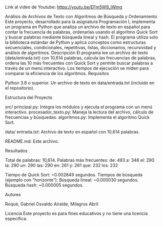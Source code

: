 Link al video de Youtube:
https://youtu.be/EFm5W9_lWmg

Análisis de Archivos de Texto con Algoritmos de Búsqueda y Ordenamiento
Este proyecto, desarrollado para la asignatura Programación I, implementa un programa en Python que analiza un archivo de texto en español para contar la frecuencia de palabras, ordenarlas usando el algoritmo Quick Sort y buscar palabras mediante búsqueda lineal y hash. El programa utiliza solo la biblioteca estándar de Python y aplica conceptos como estructuras secuenciales, condicionales, repetitivas, listas, diccionarios, recursividad y análisis de algoritmos.
Descripción
El programa lee un archivo de texto (data/entrada.txt) con 10,614 palabras, calcula las frecuencias de palabras, ordena las 10 más frecuentes con Quick Sort y permite buscar palabras a través de un menú interactivo. Los tiempos de ejecución se miden para comparar la eficiencia de los algoritmos.
Requisitos

Python 3.8 o superior.
Un archivo de texto en data/entrada.txt (incluido en el repositorio).

Estructura del Proyecto

src/
principal.py: Integra los módulos y ejecuta el programa con un menú interactivo.
procesador_texto.py: Maneja la lectura del archivo, cálculo de frecuencias y búsquedas.
algoritmos.py: Implementa el algoritmo Quick Sort.

data/
entrada.txt: Archivo de texto en español con 10,614 palabras.

README.md: Este archivo.

Resultados

Total de palabras: 10,614.
Palabras más frecuentes:
de: 493
a: 348
el: 290
la: 290
un: 290
las: 290
en: 261
y: 261
que: 232
los: 232


Tiempo de Quick Sort: ~0.002849 segundos.
Tiempos de búsqueda (ejemplo con “horizonte”):
Búsqueda lineal: ~0.000030 segundos.
Búsqueda hash: ~0.000005 segundos.



Autores

Roqué, Gabriel Osvaldo
Airalde, Milagros Abril

Licencia
Este proyecto es para fines educativos y no tiene una licencia específica.